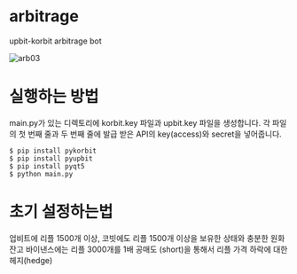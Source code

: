 # arbitrage
upbit-korbit arbitrage bot

![arb03](https://user-images.githubusercontent.com/23475470/168280823-829fe518-7654-4629-8d00-f3a4e7d8974c.gif)

# 실행하는 방법

main.py가 있는 디렉토리에 korbit.key 파일과 upbit.key 파일을 생성합니다. 각 파일의 첫 번째 줄과 두 번째 줄에 발급 받은 API의 key(access)와 secret을 넣어줍니다. 

```
$ pip install pykorbit
$ pip install pyupbit
$ pip install pyqt5
$ python main.py
```

# 초기 설정하는법

업비트에 리플 1500개 이상, 코빗에도 리플 1500개 이상을 보유한 상태와 충분한 원화 잔고
바이낸스에는 리플 3000개를 1배 공매도 (short)을 통해서 리플 가격 하락에 대한 헤지(hedge)
